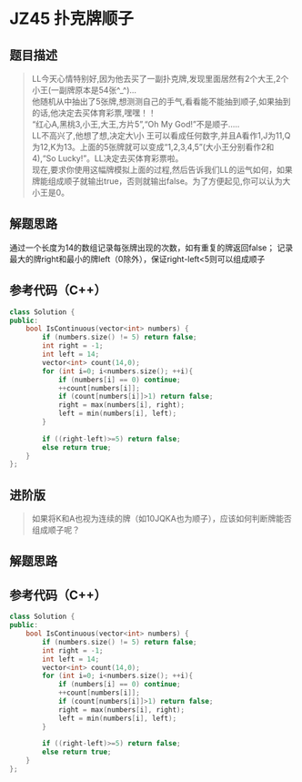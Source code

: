 # JZ45 扑克牌顺子
## 题目描述
> LL今天心情特别好,因为他去买了一副扑克牌,发现里面居然有2个大王,2个小王(一副牌原本是54张^_^)...  
> 他随机从中抽出了5张牌,想测测自己的手气,看看能不能抽到顺子,如果抽到的话,他决定去买体育彩票,嘿嘿！！  
> “红心A,黑桃3,小王,大王,方片5”,“Oh My God!”不是顺子.....  
> LL不高兴了,他想了想,决定大\小 王可以看成任何数字,并且A看作1,J为11,Q为12,K为13。上面的5张牌就可以变成“1,2,3,4,5”(大小王分别看作2和4),“So Lucky!”。LL决定去买体育彩票啦。  
> 现在,要求你使用这幅牌模拟上面的过程,然后告诉我们LL的运气如何，如果牌能组成顺子就输出true，否则就输出false。为了方便起见,你可以认为大小王是0。  

## 解题思路
通过一个长度为14的数组记录每张牌出现的次数，如有重复的牌返回false；
记录最大的牌right和最小的牌left（0除外），保证right-left<5则可以组成顺子

## 参考代码（C++）
```C++
class Solution {
public:
    bool IsContinuous(vector<int> numbers) {
        if (numbers.size() != 5) return false;
        int right = -1;
        int left = 14;
        vector<int> count(14,0);
        for (int i=0; i<numbers.size(); ++i){
            if (numbers[i] == 0) continue;
            ++count[numbers[i]];
            if (count[numbers[i]]>1) return false;
            right = max(numbers[i], right);
            left = min(numbers[i], left);
        }
        
        if ((right-left)>=5) return false;
        else return true;
    }
};
```

## 进阶版
> 如果将K和A也视为连续的牌（如10JQKA也为顺子），应该如何判断牌能否组成顺子呢？  

## 解题思路


## 参考代码（C++）
```C++
class Solution {
public:
    bool IsContinuous(vector<int> numbers) {
        if (numbers.size() != 5) return false;
        int right = -1;
        int left = 14;
        vector<int> count(14,0);
        for (int i=0; i<numbers.size(); ++i){
            if (numbers[i] == 0) continue;
            ++count[numbers[i]];
            if (count[numbers[i]]>1) return false;
            right = max(numbers[i], right);
            left = min(numbers[i], left);
        }
        
        if ((right-left)>=5) return false;
        else return true;
    }
};
```
